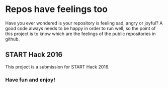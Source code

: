 # Repos have feelings too

Have you ever wondered is your repository is feeling sad, angry or joyful? A good code always needs to be happy in order to run well, so the point of this project is to know which are the feelings of the public repositories in github.

## START Hack 2016

This project is a submission for START Hack 2016.

### Have fun and enjoy!
